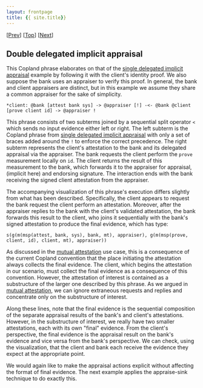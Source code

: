 ```yaml
---
layout: frontpage
title: {{ site.title}}
---
```


\[[Prev](./cba_b_check_appraise_sink)\] \[[Top](../delegated)\] \[[Next](./cba_bc_check_appraise_sink)\]

## Double delegated implicit appraisal

This Copland phrase elaborates on that of the [single delegated implicit appraisal](./cba_b_check) example by following it with the
client's identity proof.  We also suppose the bank uses an appraiser
to verify this proof.  In general, the bank and client appraisers are
distinct, but in this example we assume they share a common appraiser
for the sake of simplicity.

```
*client: @bank [attest bank sys] -> @appraiser [!] -<- @bank @client [prove client id] -> @appraiser !
```

This phrase consists of two subterms joined by a sequential split
operator `<` which sends no input evidence either left or right.  The
left subterm is the Copland phrase from [single delegated implicit appraisal](./cba_b_check) with only a set of braces added around
the `!` to enforce the correct precedence.  The right subterm
represents the client's attestation to the bank and its delegated
appraisal via the appraiser.  The bank requests the client perform the
`prove` measurement locally on `id`.  The client returns the result of
this measurement to the bank, which forwards it to the appraiser for
appraisal, (implicit here) and endorsing signature.  The interaction
ends with the bank receiving the signed client attestation from the
appraiser.

The accompanying visualization of this phrase's execution differs
slightly from what has been described.  Specifically, the client
appears to request the bank request the client perform an attestation.
Moreover, after the appraiser replies to the bank with the client's
validated attestation, the bank forwards this result to the client,
who joins it sequentially with the bank's signed attestation to
produce the final evidence, which has type:

    s(g(m(msp(attest, bank, sys), bank, mt), appraiser), g(m(msp(prove, client, id), client, mt), appraiser))

As discussed in the [mutual attestation](../../mutual/mutual) use
case, this is a consequence of the current Copland convention that the
place initiating the attestation always collects the final evidence.
The client, which begins the attestation in our scenario, must collect
the final evidence as a consequence of this convention.  However, the
attestation of interest is contained as a substructure of the larger
one described by this phrase. As we argued in [mutual attestation](../../mutual/mutual), we can ignore extraneous
requests and replies and concentrate only on the substructure of
interest.

Along these lines, note that the final evidence is the sequential
composition of the separate appraisal results of the bank's and
client's attestations.  However, in the substructure of interest, we
really have two smaller attestations, each with its own "final"
evidence.  From the client's perspective, the final evidence is the
appraisal result on the bank's evidence and vice versa from the bank's
perspective.  We can check, using the visualization, that the client
and bank each receive the evidence they expect at the appropriate
point.

We would again like to make the appraisal actions explicit without
affecting the format of final evidence.  The next example applies the
appraise-sink technique to do exactly this.
